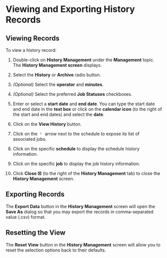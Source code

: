 # Viewing and Exporting History Records

## Viewing Records

To view a history record:

1. Double-click on **History Management** under the **Management**
    topic. The **History Management screen** displays.

2. Select the **History** or **Archive** radio button.

3. *(Optional)* Select the **operator** and
    **minutes**.

4. *(Optional)* Select the preferred **Job Statuses**
    checkboxes.

5. Enter or select a **start date** and **end date**. You can type the
    start date and end date in the **text box** or click on the
    **calendar icon** (to the right of the start and end dates) and
    select the **date**.

6. Click on the **View History** button.

7. Click on the ![Expand](../../../Resources/Images/EM/EMarrowtoexpand.png)
    arrow next to the schedule to expose its list of associated jobs.

8. Click on the specific **schedule** to display the schedule history
    information.

9. Click on the specific **job** to display the job history
    information.

10. Click **Close ☒** (to the right of the **History Management** tab)
    to close the **History Management** screen.

## Exporting Records

The **Export Data** button in the **History Management** screen will
open the **Save As** dialog so that you may export the records in
comma-separated value (.csv) format.

## Resetting the View

The **Reset View** button in the **History Management** screen will
allow you to reset the selection options back to their defaults.
